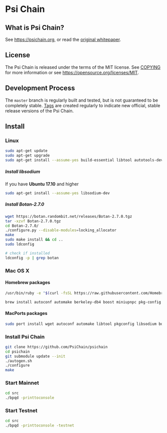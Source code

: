 
Psi Chain
=====================================

What is Psi Chain?
----------------

See https://psichain.org, or read the [original whitepaper](https://github.com/PsiChain/PsiChain/blob/main/Psichain-Whitepaper.pdf).

License
-------

The Psi Chain is released under the terms of the MIT license. See [COPYING](COPYING) for more
information or see https://opensource.org/licenses/MIT.

Development Process
-------------------

The `master` branch is regularly built and tested, but is not guaranteed to be
completely stable. [Tags](https://github.com/PsiChain/psichain/tags) are created
regularly to indicate new official, stable release versions of the Psi Chain.

Install
-------

### Linux
```bash
sudo apt-get update
sudo apt-get upgrade
sudo apt-get install --assume-yes build-essential libtool autotools-dev autoconf automake pkg-config libssl-dev libboost-all-dev libqt5gui5 libqt5dbus5 qttools5-dev qttools5-dev-tools libprotobuf-dev protobuf-compiler libqrencode-dev libminiupnpc-dev libevent-dev libdb++-dev git cmake
```
##### Install libsodium 
If you have **Ubuntu 17.10** and higher

```bash
sudo apt-get install --assume-yes libsodium-dev
```
##### Install Botan-2.7.0 
```bash
wget https://botan.randombit.net/releases/Botan-2.7.0.tgz
tar -xzvf Botan-2.7.0.tgz
cd Botan-2.7.0/
./configure.py --disable-modules=locking_allocator
make
sudo make install && cd ..
sudo ldconfig

# check if installed
ldconfig -p | grep botan
```

### Mac OS X

#### Homebrew packages

```bash
/usr/bin/ruby -e "$(curl -fsSL https://raw.githubusercontent.com/Homebrew/install/master/install)"
```

```bash
brew install autoconf automake berkeley-db4 boost miniupnpc pkg-config protobuf qt libtool libevent zeromq
```

#### MacPorts packages

```bash
sudo port install wget autoconf automake libtool pkgconfig libsodium boost libevent protobuf
```

### Install Psi Chain
```bash
git clone https://github.com/PsiChain/psichain
cd psichain
git submodule update --init
./autogen.sh
./configure  
make
```

### Start Mainnet
```bash
cd src
./bpqd -printtoconsole
```

### Start Testnet
```bash
cd src
./bpqd -printtoconsole -testnet
```

